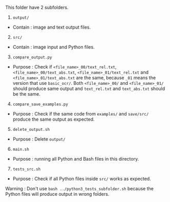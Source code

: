 This folder have 2 subfolders.
1.  `output/`
-   Contain : image and text output files.
2.  `src/`
-   Contain : image input and Python files.
3.  `compare_output.py`
-   Purpose : Check if `<file_name>_00/text_rel.txt`, `<file_name>_00/text_abs.txt`, `<file_name>_01/text_rel.txt` and `<file_name>_01/text_abs.txt` are the same, because `_01` means the version that use `basic_ocr/`. Both `<file_name>_00/` and `<file_name>_01/` should produce same output and `text_rel.txt` and `text_abs.txt` should be the same.
4.  `compare_save_examples.py`
-   Purpose : Check if the same code from `examples/` and `save/src/` produce the same output as expected.
5.  `delete_output.sh`
-   Purpose : Delete `output/`
6.  `main.sh`
-   Purpose : running all Python and Bash files in this directory. 
7.  `tests_src.sh`
-   Purpose : Check if all Python files inside `src/` works as expected.

Warning : Don't use `bash ../python3_tests_subfolder.sh` because the Python files will produce output in wrong folders.
